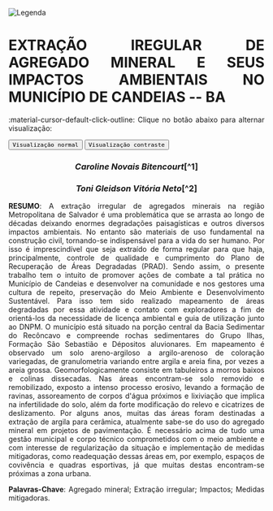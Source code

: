 
![Legenda](../imagens/capitulo.png)


# **EXTRAÇÃO IREGULAR DE AGREGADO MINERAL E SEUS IMPACTOS AMBIENTAIS NO MUNICÍPIO DE CANDEIAS -- BA**

:material-cursor-default-click-outline: Clique no botão abaixo para alternar visualização:

<div class="tx-switch">
  <button data-md-color-scheme="default"><code>Visualização normal</code></button>
  <button data-md-color-scheme="slate"><code>Visualização contraste</code></button>
</div>

<script>
  var buttons = document.querySelectorAll("button[data-md-color-scheme]")
  buttons.forEach(function(button) {
    button.addEventListener("click", function() {
      var attr = this.getAttribute("data-md-color-scheme")
      document.body.setAttribute("data-md-color-scheme", attr)
      var name = document.querySelector("#__code_0 code span:nth-child(7)")
      name.textContent = attr
    })
  })
</script>

<style>
body {text-align: justify}
div.a {
  text-indent: 50px;
}
p.recuo {
  padding-left: 130px;
  font-size: small;
  text-align: justify;
}
</style>

<center><h3><em>Caroline Novais Bitencourt</em>[^1]</h3></center>

<center><h3><em>Toni Gleidson Vitória Neto</em>[^2]</h3></center>

[^1]: Secretaria Municipal de Meio Ambiente e Agricultura de Candeias --
	SEMAA. E-mail: carolcnb@gmail.com.

[^2]: Secretaria Municipal de Meio Ambiente e Agricultura de Candeias --
	SEMAA. E-mail: tonigleidson@hotmail.com.


**RESUMO**: A extração irregular de agregados minerais na região
Metropolitana de Salvador é uma problemática que se arrasta ao longo de
décadas deixando enormes degradações paisagísticas e outros diversos
impactos ambientais. No entanto são materiais de uso fundamental na
construção civil, tornando-se indispensável para a vida do ser humano.
Por isso é imprescindível que seja extraído de forma regular para que
haja, principalmente, controle de qualidade e cumprimento do Plano de
Recuperação de Áreas Degradadas (PRAD). Sendo assim, o presente trabalho
tem o intuito de promover ações de combate a tal prática no Município de
Candeias e desenvolver na comunidade e nos gestores uma cultura de
repeito, preservação do Meio Ambiente e Desenvolvimento Sustentável.
Para isso tem sido realizado mapeamento de áreas degradadas por essa
atividade e contato com exploradores a fim de orientá-los da necessidade
de licença ambiental e guia de utilização junto ao DNPM. O município
está situado na porção central da Bacia Sedimentar do Recôncavo e
compreende rochas sedimentares do Grupo Ilhas, Formação São Sebastião e
Dépositos aluvionares. Em mapeamento é observado um solo areno-argiloso
a argilo-arenoso de coloração variegadas, de granulometria variando
entre argila e areia fina, por vezes a areia grossa. Geomorfologicamente
consiste em tabuleiros a morros baixos e colinas dissecadas. Nas áreas
encontram-se solo removido e remobilizado, exposto a intenso processo
erosivo, levando a formação de ravinas, assoreamento de corpos d'água
próximos e lixiviação que implica na infertilidade do solo, além da
forte modificação do relevo e cicatrizes de deslizamento. Por alguns
anos, muitas das áreas foram destinadas a extração de argila para
cerâmica, atualmente sabe-se do uso do agregado mineral em projetos de
pavimentação. É necessário acima de tudo uma gestão municipal e corpo
técnico comprometidos com o meio ambiente e com interesse de
regularização da situação e implementação de medidas mitigadoras, como
readequação dessas áreas em, por exemplo, espaços de covivência e
quadras esportivas, já que muitas destas encontram-se próximas a zona
urbana.

**Palavras-Chave**: Agregado mineral; Extração irregular; Impactos;
Medidas mitigadoras.